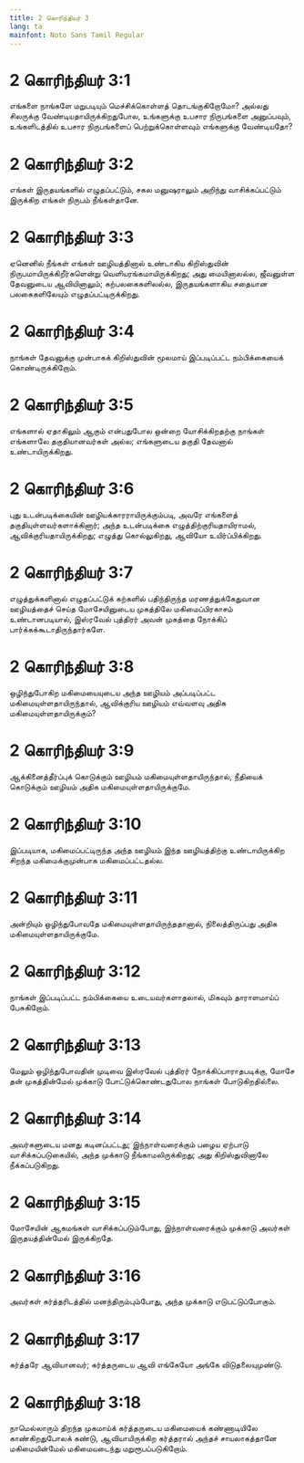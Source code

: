 ```yaml
---
title: 2 கொரிந்தியர் 3
lang: ta
mainfont: Noto Sans Tamil Regular
---
```


# 2 கொரிந்தியர் 3:1

எங்களை நாங்களே மறுபடியும் மெச்சிக்கொள்ளத் தொடங்குகிறோமோ? அல்லது சிலருக்கு வேண்டியதாயிருக்கிறதுபோல, உங்களுக்கு உபசார நிருபங்களை அனுப்பவும், உங்களிடத்தில் உபசார நிருபங்களைப் பெற்றுக்கொள்ளவும் எங்களுக்கு வேண்டியதோ?

# 2 கொரிந்தியர் 3:2

எங்கள் இருதயங்களில் எழுதப்பட்டும், சகல மனுஷராலும் அறிந்து வாசிக்கப்பட்டும் இருக்கிற எங்கள் நிருபம் நீங்கள்தானே.

# 2 கொரிந்தியர் 3:3

ஏனெனில் நீங்கள் எங்கள் ஊழியத்தினால் உண்டாகிய கிறிஸ்துவின் நிருபமாயிருக்கிறீர்களென்று வெளியரங்கமாயிருக்கிறது; அது மையினாலல்ல, ஜீவனுள்ள தேவனுடைய ஆவியினாலும்; கற்பலகைகளிலல்ல, இருதயங்களாகிய சதையான பலகைகளிலேயும் எழுதப்பட்டிருக்கிறது.

# 2 கொரிந்தியர் 3:4

நாங்கள் தேவனுக்கு முன்பாகக் கிறிஸ்துவின் மூலமாய் இப்படிப்பட்ட நம்பிக்கையைக் கொண்டிருக்கிறோம்.

# 2 கொரிந்தியர் 3:5

எங்களால் ஏதாகிலும் ஆகும் என்பதுபோல ஒன்றை யோசிக்கிறதற்கு நாங்கள் எங்களாலே தகுதியானவர்கள் அல்ல; எங்களுடைய தகுதி தேவனால் உண்டாயிருக்கிறது.

# 2 கொரிந்தியர் 3:6

புது உடன்படிக்கையின் ஊழியக்காரராயிருக்கும்படி, அவரே எங்களைத் தகுதியுள்ளவர்களாக்கினார்; அந்த உடன்படிக்கை எழுத்திற்குரியதாயிராமல், ஆவிக்குரியதாயிருக்கிறது; எழுத்து கொல்லுகிறது, ஆவியோ உயிர்ப்பிக்கிறது.

# 2 கொரிந்தியர் 3:7

எழுத்துக்களினால் எழுதப்பட்டுக் கற்களில் பதிந்திருந்த மரணத்துக்கேதுவான ஊழியத்தைச் செய்த மோசேயினுடைய முகத்திலே மகிமைப்பிரகாசம் உண்டானபடியால், இஸ்ரவேல் புத்திரர் அவன் முகத்தை நோக்கிப் பார்க்கக்கூடாதிருந்தார்களே.

# 2 கொரிந்தியர் 3:8

ஒழிந்துபோகிற மகிமையையுடைய அந்த ஊழியம் அப்படிப்பட்ட மகிமையுள்ளதாயிருந்தால், ஆவிக்குரிய ஊழியம் எவ்வளவு அதிக மகிமையுள்ளதாயிருக்கும்?

# 2 கொரிந்தியர் 3:9

ஆக்கினைத்தீர்ப்புக் கொடுக்கும் ஊழியம் மகிமையுள்ளதாயிருந்தால், நீதியைக் கொடுக்கும் ஊழியம் அதிக மகிமையுள்ளதாயிருக்குமே.

# 2 கொரிந்தியர் 3:10

இப்படியாக, மகிமைப்பட்டிருந்த அந்த ஊழியம் இந்த ஊழியத்திற்கு உண்டாயிருக்கிற சிறந்த மகிமைக்குமுன்பாக மகிமைப்பட்டதல்ல.

# 2 கொரிந்தியர் 3:11

அன்றியும் ஒழிந்துபோவதே மகிமையுள்ளதாயிருந்ததானால், நிலைத்திருப்பது அதிக மகிமையுள்ளதாயிருக்குமே.

# 2 கொரிந்தியர் 3:12

நாங்கள் இப்படிப்பட்ட நம்பிக்கையை உடையவர்களாதலால், மிகவும் தாராளமாய்ப் பேசுகிறோம்.

# 2 கொரிந்தியர் 3:13

மேலும் ஒழிந்துபோவதின் முடிவை இஸ்ரவேல் புத்திரர் நோக்கிப்பாராதபடிக்கு, மோசே தன் முகத்தின்மேல் முக்காடு போட்டுக்கொண்டதுபோல நாங்கள் போடுகிறதில்லை.

# 2 கொரிந்தியர் 3:14

அவர்களுடைய மனது கடினப்பட்டது; இந்நாள்வரைக்கும் பழைய ஏற்பாடு வாசிக்கப்படுகையில், அந்த முக்காடு நீங்காமலிருக்கிறது; அது கிறிஸ்துவினாலே நீக்கப்படுகிறது.

# 2 கொரிந்தியர் 3:15

மோசேயின் ஆகமங்கள் வாசிக்கப்படும்போது, இந்நாள்வரைக்கும் முக்காடு அவர்கள் இருதயத்தின்மேல் இருக்கிறதே.

# 2 கொரிந்தியர் 3:16

அவர்கள் கர்த்தரிடத்தில் மனந்திரும்பும்போது, அந்த முக்காடு எடுபட்டுப்போகும்.

# 2 கொரிந்தியர் 3:17

கர்த்தரே ஆவியானவர்; கர்த்தருடைய ஆவி எங்கேயோ அங்கே விடுதலையுமுண்டு.

# 2 கொரிந்தியர் 3:18

நாமெல்லாரும் திறந்த முகமாய்க் கர்த்தருடைய மகிமையைக் கண்ணாடியிலே காண்கிறதுபோலக் கண்டு, ஆவியாயிருக்கிற கர்த்தரால் அந்தச் சாயலாகத்தானே மகிமையின்மேல் மகிமையடைந்து மறுரூபப்படுகிறோம்.

